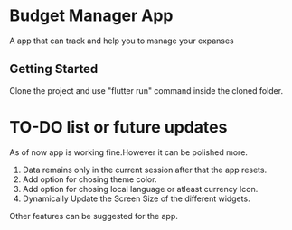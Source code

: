 # Budget Manager App

A app that can track and help you to manage your expanses

## Getting Started

Clone the project and use "flutter run" command inside the cloned folder.

# TO-DO list or future updates

As of now app is working fine.However it can be polished more.

1. Data remains only in the current session after that the app resets.
2. Add option for chosing theme color.
3. Add option for chosing local language or atleast currency Icon.
4. Dynamically Update the Screen Size of the different widgets.

Other features can be suggested for the app.